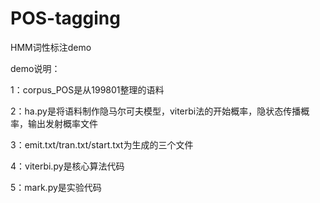 # POS-tagging

HMM词性标注demo

demo说明：

1：corpus_POS是从199801整理的语料

2：ha.py是将语料制作隐马尔可夫模型，viterbi法的开始概率，隐状态传播概率，输出发射概率文件

3：emit.txt/tran.txt/start.txt为生成的三个文件

4：viterbi.py是核心算法代码

5：mark.py是实验代码

